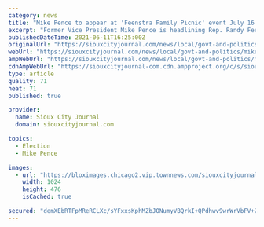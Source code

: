 ```yaml
---
category: news
title: "Mike Pence to appear at 'Feenstra Family Picnic' event July 16 in Sioux Center"
excerpt: "Former Vice President Mike Pence is headlining Rep. Randy Feenstra's inaugural \"Feenstra Family Picnic\" next month in Sioux Center."
publishedDateTime: 2021-06-11T16:25:00Z
originalUrl: "https://siouxcityjournal.com/news/local/govt-and-politics/mike-pence-to-appear-at-feenstra-family-picnic-event-july-16-in-sioux-center/article_c36c7e6a-bf76-56dd-a78d-6ce106eb5b69.html"
webUrl: "https://siouxcityjournal.com/news/local/govt-and-politics/mike-pence-to-appear-at-feenstra-family-picnic-event-july-16-in-sioux-center/article_c36c7e6a-bf76-56dd-a78d-6ce106eb5b69.html"
ampWebUrl: "https://siouxcityjournal.com/news/local/govt-and-politics/mike-pence-to-appear-at-feenstra-family-picnic-event-july-16-in-sioux-center/article_c36c7e6a-bf76-56dd-a78d-6ce106eb5b69.amp.html"
cdnAmpWebUrl: "https://siouxcityjournal-com.cdn.ampproject.org/c/s/siouxcityjournal.com/news/local/govt-and-politics/mike-pence-to-appear-at-feenstra-family-picnic-event-july-16-in-sioux-center/article_c36c7e6a-bf76-56dd-a78d-6ce106eb5b69.amp.html"
type: article
quality: 71
heat: 71
published: true

provider:
  name: Sioux City Journal
  domain: siouxcityjournal.com

topics:
  - Election
  - Mike Pence

images:
  - url: "https://bloximages.chicago2.vip.townnews.com/siouxcityjournal.com/content/tncms/assets/v3/editorial/c/d2/cd22d76c-4c7a-5009-b490-301bdb2a3e7b/609d95791b0c9.image.jpg?resize=1024%2C476"
    width: 1024
    height: 476
    isCached: true

secured: "demXEbRTFpMReRCLXc/sYFxxsKphMZbJONumyVBQrkI+QPdhwv9wrWrVbFV+ZSPNTq3ip82EMkczJ+ZDCK8oCxFeY2m5xJ4lbAd+hwHAnbI7KhoXiy8incWvKNM8DBM077S+GD5O3NUZbi+1CeSRv+6yZFJiqbJjvCPnsCFssJ8yo3XIExktHVT4bBM4b+q/p0xBBHWl/zG1H+/iMCaZpbzh2g3Rv95QIGzetK3pw2smF/P8Is9C9auo7URVYfFBqChK50XMPb4h7niqgjiVAf1+MniIlDwZdU7TNesqhLC4dG5NxwH6jNWruQWgjh+YDG21s47OYdEbKZQdw9tGhbfa0RNvwc/f+TQCa62g6a8=;la9pqvqWqHtnDUDJDkBjzw=="
---
```



